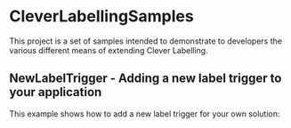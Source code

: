 # CleverLabellingSamples
This project is a set of samples intended to demonstrate to developers the various different means of extending Clever Labelling.

## NewLabelTrigger - Adding a new label trigger to your application
This example shows how to add a new label trigger for your own solution:
